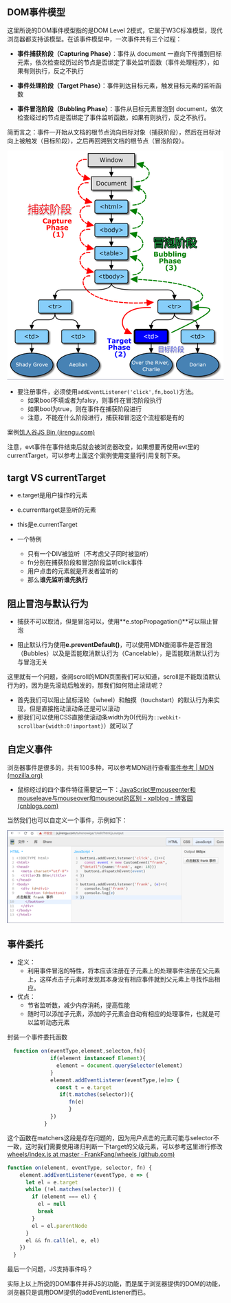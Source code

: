 ##  DOM事件模型

这里所说的DOM事件模型指的是DOM Level 2模式，它属于W3C标准模型，现代浏览器都支持该模型。在该事件模型中，一次事件共有三个过程：

* **事件捕获阶段（Capturing Phase）**：事件从 document 一直向下传播到目标元素，依次检查经历过的节点是否绑定了事处监听函数（事件处理程序），如果有则执行，反之不执行

* **事件处理阶段（Target Phase）**：事件到达目标元素，触发目标元素的监听函数

* **事件冒泡阶段（Bubbling Phase）**：事件从目标元素冒泡到 document，依次检查经过的节点是否绑定了事件监听函数，如果有则执行，反之不执行。

简而言之：事件一开始从文档的根节点流向目标对象（捕获阶段），然后在目标对向上被触发（目标阶段），之后再回溯到文档的根节点（冒泡阶段）。

![pic24](images/pic24.png)

* 要注册事件，必须使用`addEventListener('click',fn,bool)`方法。
  * 如果bool不填或者为falsy，则事件在冒泡阶段执行
  * 如果bool为true，则在事件在捕获阶段进行
  * 注意，不能在什么阶段进行，捕获和冒泡这个流程都是有的

案例[饥人谷JS Bin (jirengu.com)](http://js.jirengu.com/wulagitizi/1/edit)

注意，evt事件在事件结束后就会被浏览器改变，如果想要再使用evt里的currentTarget，可以参考上面这个案例使用变量将引用复制下来。

##  targt VS currentTarget

* e.target是用户操作的元素
* e.currenttarget是监听的元素
* this是e.currentTarget

* 一个特例
  * 只有一个DIV被监听（不考虑父子同时被监听）
  * fn分别在捕获阶段和冒泡阶段监听click事件
  * 用户点击的元素就是开发者监听的
  * 那么**谁先监听谁先执行**

## 阻止冒泡与默认行为

* 捕获不可以取消，但是冒泡可以，使用**e.stopPropagation()**可以阻止冒泡

* 阻止默认行为使用**e.preventDefault()**，可以使用MDN查阅事件是否冒泡（Bubbles）以及是否能取消默认行为（Cancelable），是否能取消默认行为与冒泡无关

这里就有一个问题，查阅scroll的MDN页面我们可以知道，scroll是不能取消默认行为的，因为是先滚动后触发的，那我们如何阻止滚动呢？

* 首先我们可以阻止鼠标滚轮（wheel）和触摸（touchstart）的默认行为来实现，但是直接拖动滚动条还是可以滚动
* 那我们可以使用CSS直接使滚动条width为0(代码为`::webkit-scrollbar{width:0!important}`）就可以了

## 自定义事件

浏览器事件是很多的，共有100多种，可以参考MDN进行查看[事件参考 | MDN (mozilla.org)](https://developer.mozilla.org/zh-CN/docs/Web/Events)

* 鼠标经过的四个事件特征需要记一下：[JavaScript里mouseenter和mouseleave与mouseover和mouseout的区别 - xplblog - 博客园 (cnblogs.com)](https://www.cnblogs.com/xpl-blogs/p/6528012.html)

当然我们也可以自定义一个事件，示例如下：

![pic25（自定义事件）](images/pic25（自定义事件）.png)

## 事件委托

* 定义：
  * 利用事件冒泡的特性，将本应该注册在子元素上的处理事件注册在父元素上，这样点击子元素时发现其本身没有相应事件就到父元素上寻找作出相应。
* 优点：
  * 节省监听数，减少内存消耗，提高性能
  * 随时可以添加子元素，添加的子元素会自动有相应的处理事件，也就是可以监听动态元素

封装一个事件委托函数

```js
  function on(eventType,element,selecton,fn){
              if(element instanceof Element){
                element = document.querySelector(element)
              }
              element.addEventListener(eventType,(e)=> {
                const t = e.target
                 if(t.matches(selector)){
                    fn(e)
                    }
              })
            }
```

这个函数在matchers这段是存在问题的，因为用户点击的元素可能与selector不一致，这时我们需要使用递归判断一下target的父级元素，可以参考这里进行修改[wheels/index.js at master · FrankFang/wheels (github.com)](https://github.com/FrankFang/wheels/blob/master/lib/dom/index.js#L2)

```js
function on(element, eventType, selector, fn) {
    element.addEventListener(eventType, e => {
      let el = e.target
      while (!el.matches(selector)) {
        if (element === el) {
          el = null
          break
        }
        el = el.parentNode
      }
      el && fn.call(el, e, el)
    })
  }
```

最后一个问题，JS支持事件吗？

实际上以上所说的DOM事件并非JS的功能，而是属于浏览器提供的DOM的功能，浏览器只是调用DOM提供的addEventListener而已。

